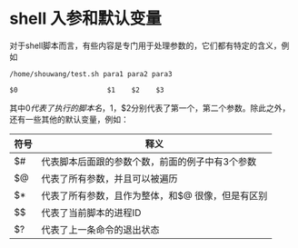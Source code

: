 # shell 入参和默认变量

对于shell脚本而言，有些内容是专门用于处理参数的，它们都有特定的含义，例如
```shell
/home/shouwang/test.sh para1 para2 para3

$0                      $1    $2    $3
```

其中$0代表了执行的脚本名，$1，$2分别代表了第一个，第二个参数。除此之外，还有一些其他的默认变量，例如：

|符号|释义|
|---|---|
|$#  |代表脚本后面跟的参数个数，前面的例子中有3个参数|
|$@  |代表了所有参数，并且可以被遍历|
|$*  |代表了所有参数，且作为整体，和$@  很像，但是有区别|
|$$  |代表了当前脚本的进程ID|
|$?  |代表了上一条命令的退出状态|
